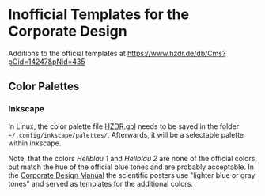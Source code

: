 Inofficial Templates for the Corporate Design
=============================================

Additions to the official templates at
  https://www.hzdr.de/db/Cms?pOid=14247&pNid=435

## Color Palettes

### Inkscape
In Linux, the color palette file [HZDR.gpl](colorpalettes/inkscape/HZDR.gpl) needs to be saved in the folder `~/.config/inkscape/palettes/`.
Afterwards, it will be a selectable palette within inkscape.  

Note, that the colors *Hellblau 1* and *Hellblau 2* are none of the official colors, but match the hue of the official blue tones and are probably acceptable. In the [Corporate Design Manual](https://www.hzdr.de/db/Cms?pOid=31856) the scientific posters use "lighter blue or gray tones" and served as templates for the additional colors.
